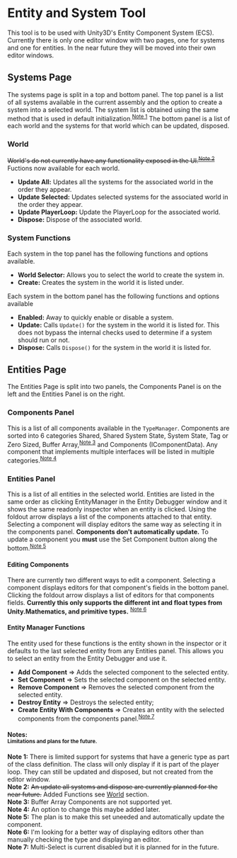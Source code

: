 # Entity and System Tool

This tool is to be used with Unity3D's Entity Component System (ECS). Currently there is only one editor window with two pages, one for systems and one for entities. In the near future they will be moved into their own editor windows.

## Systems Page
The systems page is split in a top and bottom panel. The top panel is a list of all systems available in the current assembly and the option to create a system into a selected world. The system list is obtained using the same method that is used in default initialization.<sup>[Note 1](#n1)</sup> The bottom panel is a list of each world and the systems for that world which can be updated, disposed.

### World
~~World's do not currently have any functionality exposed in the UI.<sup>[Note 2](#n2)</sup>~~  
Fuctions now available for each world.
* **Update All:** Updates all the systems for the associated world in the order they appear.
* **Update Selected:** Updates selected systems for the associated world in the order they appear.
* **Update PlayerLoop:** Update the PlayerLoop for the associated world.
* **Dispose:** Dispose of the associated world.
### System Functions
Each system in the top panel has the following functions and options available.
* **World Selector:** Allows you to select the world to create the system in.
* **Create:** Creates the system in the world it is listed under.

Each system in the bottom panel has the following functions and options available
* **Enabled:** Away to quickly enable or disable a system.
* **Update:** Calls `Update()` for the system in the world it is listed for. This does not bypass the internal checks used to determine if a system should run or not.
* **Dispose:** Calls `Dispose()` for the system in the world it is listed for.

## Entities Page
The Entities Page is split into two panels, the Components Panel is on the left and the Entities Panel is on the right.

### Components Panel
This is a list of all components available in the `TypeManager`. Components are sorted into 6 categories Shared, Shared System State, System State, Tag or Zero Sized, Buffer Array,<sup>[Note 3](#n3)</sup> and Components (IComponentData). Any component that implements multiple interfaces will be listed in multiple categories.<sup>[Note 4](#n4)</sup>

### Entities Panel
This is a list of all entities in the selected world. Entities are listed in the same order as clicking EntityManager in the Entity Debugger window and it shows the same readonly inspector when an entity is clicked. Using the foldout arrow displays a list of the components attached to that entity. Selecting a component will display editors the same way as selecting it in the components panel. **Components don't automatically update.** To update a component you **must** use the Set Component button along the bottom.<sup>[Note 5](#n5)</sup>

#### Editing Components
There are currently two different ways to edit a component. Selecting a component displays editors for that component's fields in the bottom panel. Clicking the foldout arrow displays a list of editors for that components fields. **Currently this only supports the different int and float types from Unity.Mathematics, and primitive types.** <sup>[Note 6](#n6)</sup>

#### Entity Manager Functions
The entity used for these functions is the entity shown in the inspector or it defaults to the last selected entity from any Entities panel. This allows you to select an entity from the Entity Debugger and use it.
- **Add Component** => Adds the selected component to the selected entity.
- **Set Component** => Sets the selected component on the selected entity.
- **Remove Component** => Removes the selected component from the selected entity.
- **Destroy Entity** => Destroys the selected entity;
- **Create Entity With Components** => Creates an entity with the selected components from the components panel.<sup>[Note 7](#n7)</sup>

#### **Notes:**<br><sup>Limitations and plans for the future.</sup>
<a name="n1"><b>Note 1:</b></a> There is limited support for systems that have a generic type as part of the class definition. The class will only display if it is part of the player loop. They can still be updated and disposed, but not created from the editor window.<br/>
<a name="n2"><b>Note 2:</b></a> ~~An update all systems and dispose are currently planned for the near future.~~ Added Functions see [World](#World) section.<br/>
<a name="n3"><b>Note 3:</b></a> Buffer Array Components are not supported yet.<br/>
<a name="n4"><b>Note 4:</b></a> An option to change this maybe added later.<br/>
<a name="n5"><b>Note 5:</b></a> The plan is to make this set uneeded and automatically update the component.<br/>
<a name="n6"><b>Note 6:</b></a> I'm looking for a better way of displaying editors other than manually checking the type and displaying an editor.<br/>
<a name="n7"><b>Note 7:</b></a> Multi-Select is current disabled but it is planned for in the future.<br/>